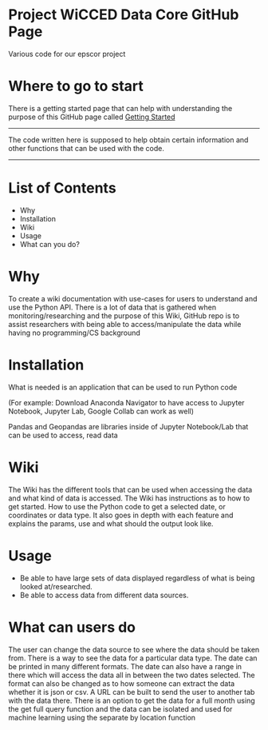 # Project WiCCED Data Core GitHub Page
Various code for our epscor project

# Where to go to start

 There is a getting started page that can help with understanding the purpose of this
 GitHub page called [Getting Started](https://github.com/mshatley/epscor/wiki/Getting-Started)
 
***

The code written here is supposed to help obtain certain information and other functions
that can be used with the code.

***


# List of Contents 

* Why
* Installation
* Wiki
* Usage
* What can you do?

# Why
To create a wiki documentation with use-cases for users to understand and use the Python API.
There is a lot of data that is gathered when monitoring/researching and the purpose of this
Wiki, GitHub repo is to assist researchers with being able to access/manipulate the data while
having no programming/CS background

# Installation
What is needed is an application that can be used to run Python code

(For example: Download Anaconda Navigator to have access to Jupyter Notebook, Jupyter Lab,
Google Collab can work as well)

Pandas and Geopandas are libraries inside of Jupyter Notebook/Lab that can be used to access,
read data

# Wiki
The Wiki has the different tools that can be used when accessing the data and what kind of data
is accessed. The Wiki has instructions as to how to get started. How to use the Python code
to get a selected date, or coordinates or data type. It also goes in depth with each feature
and explains the params, use and what should the output look like.

# Usage

* Be able to have large sets of data displayed regardless of what is being looked at/researched.
* Be able to access data from different data sources.


# What can users do

The user can change the data source to see where the data should be taken from. There is a way to
see the data for a particular data type. The date can be printed in many different formats. The
date can also have a range in there which will access the data all in between the two dates selected.
The format can also be changed as to how someone can extract the data whether it is json or csv. A URL
can be built to send the user to another tab with the data there. There is an option to get the data for
a full month using the get full query function and the data can be isolated and used for machine learning
using the separate by location function



